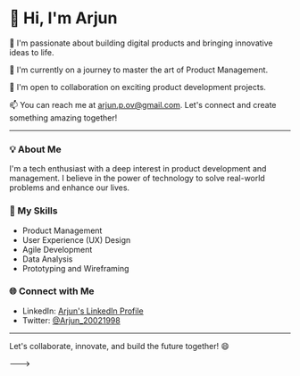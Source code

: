 # 👋 Hi, I'm Arjun

👀 I'm passionate about building digital products and bringing innovative ideas to life.

🌱 I'm currently on a journey to master the art of Product Management.

💼 I'm open to collaboration on exciting product development projects.

📫 You can reach me at arjun.p.ov@gmail.com. Let's connect and create something amazing together!

---

### 💡 About Me

I'm a tech enthusiast with a deep interest in product development and management. I believe in the power of technology to solve real-world problems and enhance our lives.

### 🚀 My Skills

- Product Management
- User Experience (UX) Design
- Agile Development
- Data Analysis
- Prototyping and Wireframing

### 🌐 Connect with Me

- LinkedIn: [Arjun's LinkedIn Profile](https://www.linkedin.com/in/arjun-pradeep-a91386169/)
- Twitter: [@Arjun_20021998](https://twitter.com/ov_pradeep)

---

Let's collaborate, innovate, and build the future together! 😄

--->
